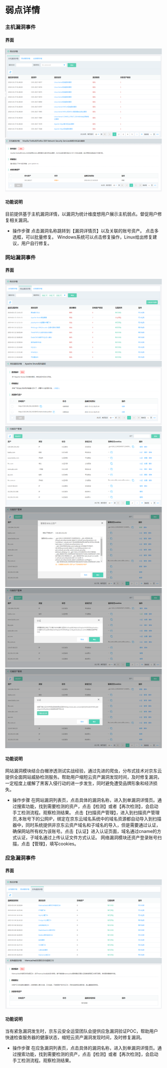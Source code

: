 # 弱点详情

### 主机漏洞事件

#### 界面

  ![](../../../../image/Situational-Awareness/weakness_6.png)
  ![](../../../../image/Situational-Awareness/wd-2.png)

#### 功能说明
目前提供基于主机漏洞详情，以漏洞为统计维度想用户展示主机弱点。督促用户修复相关漏洞。

- 操作步骤
点击漏洞名称跳转到【漏洞详情页】以及关联的账号资产。
点击多选框，可以批量修复。
Windows系统可以点击修复操作，Linux给出修复建议，用户自行修复。

### 网站漏洞事件

#### 界面

  ![](../../../../image/Situational-Awareness/weakness_1.png)
  ![](../../../../image/Situational-Awareness/weakness_2.png)
  ![](../../../../image/Situational-Awareness/weakness_5.png)
  ![](../../../../image/Situational-Awareness/weakness_m_0_1.png)
  ![](../../../../image/Situational-Awareness/weakness_m_1_1.png)
  ![](../../../../image/Situational-Awareness/weakness_m_2_1.png) 
  
#### 功能说明
网站漏洞模块结合白帽渗透测试实战经验，通过先进的爬虫，分布式技术对京东云提供全面网站威胁检测服务。帮助用户缩短云资产漏洞发现时间，及时修复漏洞，一定程度上缓解了黑客入侵行动的进一步发生，同时避免遭受品牌形象和经济损失。

- 操作步骤
在网站漏洞列表页，点击具体的漏洞名称，进入到单漏洞详情页。通过搜索功能，找到需要检测的资产，点击【检测】或者【再次检测】，会启动手工检测流程。观察检测结果。
点击【扫描资产管理】，进入到扫描资产管理页,本账号下的公网IP，绑定在京东云域名系统中的域名资源都自动导入到扫描器中，同时系统提供非京东云资产域名和子域名的导入，但是需要通过认证，确保网站所有权为该账号。点击【认证】进入认证页面，域名通过cname的方式认证，子域名通过上传认证文件方式认证。
网络漏洞模块还资产登录账号扫描，点击【管理】，填写cookies。

### 应急漏洞事件

#### 界面

  ![](../../../../image/Situational-Awareness/weakness_3.png)
  ![](../../../../image/Situational-Awareness/weakness_4.png)

#### 功能说明
当有紧急漏洞发生时，京东云安全运营团队会提供应急漏洞验证POC，帮助用户快速检查服务器的健康状态，缩短云资产漏洞发现时间，及时修复漏洞。

- 操作步骤
在应急漏洞列表页，点击具体的漏洞名称，进入到单漏洞详情页。通过搜索功能，找到需要检测的资产，点击【检测】或者【再次检测】，会启动手工检测流程。观察检测结果。
